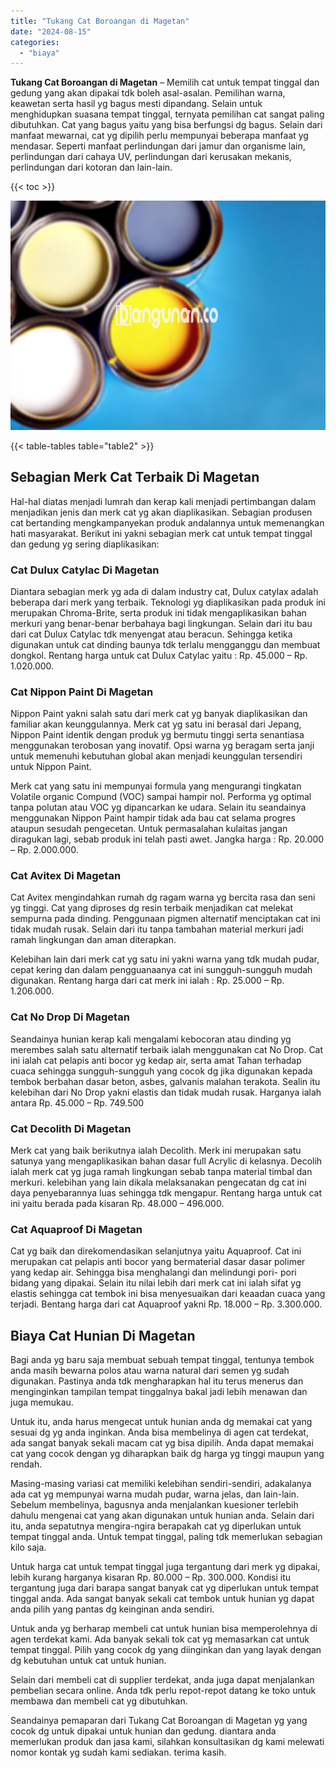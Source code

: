 ```yaml
---
title: "Tukang Cat Boroangan di Magetan"
date: "2024-08-15"
categories: 
  - "biaya"
---
```


**Tukang Cat Boroangan di Magetan** – Memilih cat untuk tempat tinggal dan gedung yang akan dipakai tdk boleh asal-asalan. Pemilihan warna, keawetan serta hasil yg bagus mesti dipandang. Selain untuk menghidupkan suasana tempat tinggal, ternyata pemilihan cat sangat paling dibutuhkan. Cat yang bagus yaitu yang bisa berfungsi dg bagus. Selain dari manfaat mewarnai, cat yg dipilih perlu mempunyai beberapa manfaat yg mendasar. Seperti manfaat perlindungan dari jamur dan organisme lain, perlindungan dari cahaya UV, perlindungan dari kerusakan mekanis, perlindungan dari kotoran dan lain-lain.

{{< toc >}}

![Tukang Cat Boroangan di Magetan](/images/jasa-cat-murah37.png)

{{< table-tables table="table2" >}}

## Sebagian Merk Cat Terbaik Di Magetan

Hal-hal diatas menjadi lumrah dan kerap kali menjadi pertimbangan dalam menjadikan jenis dan merk cat yg akan diaplikasikan. Sebagian produsen cat bertanding mengkampanyekan produk andalannya untuk memenangkan hati masyarakat. Berikut ini yakni sebagian merk cat untuk tempat tinggal dan gedung yg sering diaplikasikan:

### Cat Dulux Catylac Di Magetan

Diantara sebagian merk yg ada di dalam industry cat, Dulux catylax adalah beberapa dari merk yang terbaik. Teknologi yg diaplikasikan pada produk ini merupakan Chroma-Brite, serta produk ini tidak mengaplikasikan bahan merkuri yang benar-benar berbahaya bagi lingkungan. Selain dari itu bau dari cat Dulux Catylac tdk menyengat atau beracun. Sehingga ketika digunakan untuk cat dinding baunya tdk terlalu mengganggu dan membuat dongkol. Rentang harga untuk cat Dulux Catylac yaitu : Rp. 45.000 – Rp. 1.020.000.

### Cat Nippon Paint Di Magetan

Nippon Paint yakni salah satu dari merk cat yg banyak diaplikasikan dan familiar akan keunggulannya. Merk cat yg satu ini berasal dari Jepang, Nippon Paint identik dengan produk yg bermutu tinggi serta senantiasa menggunakan terobosan yang inovatif. Opsi warna yg beragam serta janji untuk memenuhi kebutuhan global akan menjadi keunggulan tersendiri untuk Nippon Paint.

Merk cat yang satu ini mempunyai formula yang mengurangi tingkatan Volatile organic Compund (VOC) sampai hampir nol. Performa yg optimal tanpa polutan atau VOC yg dipancarkan ke udara. Selain itu seandainya menggunakan Nippon Paint hampir tidak ada bau cat selama progres ataupun sesudah pengecetan. Untuk permasalahan kulaitas jangan diragukan lagi, sebab produk ini telah pasti awet. Jangka harga : Rp. 20.000 – Rp. 2.000.000.

### Cat Avitex Di Magetan

Cat Avitex mengindahkan rumah dg ragam warna yg bercita rasa dan seni yg tinggi. Cat yang diproses dg resin terbaik menjadikan cat melekat sempurna pada dinding. Penggunaan pigmen alternatif menciptakan cat ini tidak mudah rusak. Selain dari itu tanpa tambahan material merkuri jadi ramah lingkungan dan aman diterapkan.

Kelebihan lain dari merk cat yg satu ini yakni warna yang tdk mudah pudar, cepat kering dan dalam pengguanaanya cat ini sungguh-sungguh mudah digunakan. Rentang harga dari cat merk ini ialah : Rp. 25.000 – Rp. 1.206.000.

### Cat No Drop Di Magetan

Seandainya hunian kerap kali mengalami kebocoran atau dinding yg merembes salah satu alternatif terbaik ialah menggunakan cat No Drop. Cat ini ialah cat pelapis anti bocor yg kedap air, serta amat Tahan terhadap cuaca sehingga sungguh-sungguh yang cocok dg jika digunakan kepada tembok berbahan dasar beton, asbes, galvanis malahan terakota. Sealin itu kelebihan dari No Drop yakni elastis dan tidak mudah rusak. Harganya ialah antara Rp. 45.000 – Rp. 749.500

### Cat Decolith Di Magetan

Merk cat yang baik berikutnya ialah Decolith. Merk ini merupakan satu satunya yang mengaplikasikan bahan dasar full Acrylic di kelasnya. Decolih ialah merk cat yg juga ramah lingkungan sebab tanpa material timbal dan merkuri. kelebihan yang lain dikala melaksanakan pengecatan dg cat ini daya penyebarannya luas sehingga tdk mengapur. Rentang harga untuk cat ini yaitu berada pada kisaran Rp. 48.000 – 496.000.

### Cat Aquaproof Di Magetan

Cat yg baik dan direkomendasikan selanjutnya yaitu Aquaproof. Cat ini merupakan cat pelapis anti bocor yang bermaterial dasar dasar polimer yang kedap air. Sehingga bisa menghalangi dan melindungi pori- pori bidang yang dipakai. Selain itu nilai lebih dari merk cat ini ialah sifat yg elastis sehingga cat tembok ini bisa menyesuaikan dari keaadan cuaca yang terjadi. Bentang harga dari cat Aquaproof yakni Rp. 18.000 – Rp. 3.300.000.

## Biaya Cat Hunian Di Magetan

Bagi anda yg baru saja membuat sebuah tempat tinggal, tentunya tembok anda masih bewarna polos atau warna natural dari semen yg sudah digunakan. Pastinya anda tdk mengharapkan hal itu terus menerus dan menginginkan tampilan tempat tinggalnya bakal jadi lebih menawan dan juga memukau.

Untuk itu, anda harus mengecat untuk hunian anda dg memakai cat yang sesuai dg yg anda inginkan. Anda bisa membelinya di agen cat terdekat, ada sangat banyak sekali macam cat yg bisa dipilih. Anda dapat memakai cat yang cocok dengan yg diharapkan baik dg harga yg tinggi maupun yang rendah.

Masing-masing variasi cat memiliki kelebihan sendiri-sendiri, adakalanya ada cat yg mempunyai warna mudah pudar, warna jelas, dan lain-lain. Sebelum membelinya, bagusnya anda menjalankan kuesioner terlebih dahulu mengenai cat yang akan digunakan untuk hunian anda. Selain dari itu, anda sepatutnya mengira-ngira berapakah cat yg diperlukan untuk tempat tinggal anda. Untuk tempat tinggal, paling tdk memerlukan sebagian kilo saja.

Untuk harga cat untuk tempat tinggal juga tergantung dari merk yg dipakai, lebih kurang harganya kisaran Rp. 80.000 – Rp. 300.000. Kondisi itu tergantung juga dari barapa sangat banyak cat yg diperlukan untuk tempat tinggal anda. Ada sangat banyak sekali cat tembok untuk hunian yg dapat anda pilih yang pantas dg keinginan anda sendiri.

Untuk anda yg berharap membeli cat untuk hunian bisa memperolehnya di agen terdekat kami. Ada banyak sekali tok cat yg memasarkan cat untuk tempat tinggal. Pilih yang cocok dg yang diinginkan dan yang layak dengan dg kebutuhan untuk cat untuk hunian.

Selain dari membeli cat di supplier terdekat, anda juga dapat menjalankan pembelian secara online. Anda tdk perlu repot-repot datang ke toko untuk membawa dan membeli cat yg dibutuhkan.

Seandainya pemaparan dari Tukang Cat Boroangan di Magetan yg yang cocok dg untuk dipakai untuk hunian dan gedung. diantara anda memerlukan produk dan jasa kami, silahkan konsultasikan dg kami melewati nomor kontak yg sudah kami sediakan. terima kasih.
